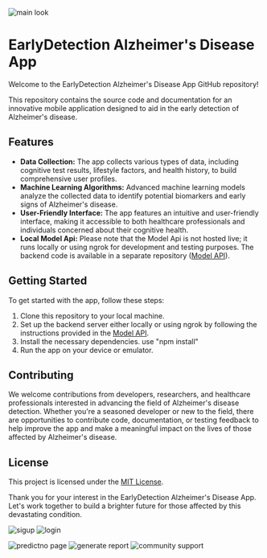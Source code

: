 
![main look](https://github.com/Rafay0508/AlzAware-application/assets/106449952/28997867-5dce-4dbe-bcb8-7a8e0ed8a030)

# EarlyDetection Alzheimer's Disease App

Welcome to the EarlyDetection Alzheimer's Disease App GitHub repository!

This repository contains the source code and documentation for an innovative mobile application designed to aid in the early detection of Alzheimer's disease.

## Features

- **Data Collection:** The app collects various types of data, including cognitive test results, lifestyle factors, and health history, to build comprehensive user profiles.
- **Machine Learning Algorithms:** Advanced machine learning models analyze the collected data to identify potential biomarkers and early signs of Alzheimer's disease.
- **User-Friendly Interface:** The app features an intuitive and user-friendly interface, making it accessible to both healthcare professionals and individuals concerned about their cognitive health.
- **Local Model Api:** Please note that the Model Api is not hosted live; it runs locally or using ngrok for development and testing purposes. The backend code is available in a separate repository ([Model API](https://github.com/Rafay0508/AlzAware-application-api)).

## Getting Started

To get started with the app, follow these steps:

1. Clone this repository to your local machine.
2. Set up the backend server either locally or using ngrok by following the instructions provided in the [Model API](https://github.com/Rafay0508/AlzAware-application-api).
3. Install the necessary dependencies. use "npm install"
4. Run the app on your device or emulator.

## Contributing

We welcome contributions from developers, researchers, and healthcare professionals interested in advancing the field of Alzheimer's disease detection. Whether you're a seasoned developer or new to the field, there are opportunities to contribute code, documentation, or testing feedback to help improve the app and make a meaningful impact on the lives of those affected by Alzheimer's disease.

## License

This project is licensed under the [MIT License](LICENSE).

Thank you for your interest in the EarlyDetection Alzheimer's Disease App. Let's work together to build a brighter future for those affected by this devastating condition.



![sigup](https://github.com/Rafay0508/AlzAware-application/assets/106449952/f4862f46-edae-4096-a27e-65387892fec5)
![login](https://github.com/Rafay0508/AlzAware-application/assets/106449952/46b4f0cd-6571-4959-b162-1eed17f4faa1)

![predictno page](https://github.com/Rafay0508/AlzAware-application/assets/106449952/aaedffba-37d9-4981-ac2b-a660e115238c)
![generate report](https://github.com/Rafay0508/AlzAware-application/assets/106449952/11108870-fadf-49ff-b249-70b042476896)
![community support](https://github.com/Rafay0508/AlzAware-application/assets/106449952/1aac680c-59cf-46f3-9262-92871a193cd7)
